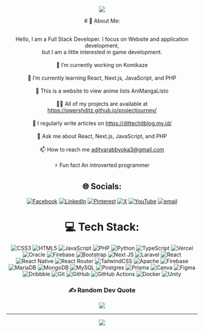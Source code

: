 <div align="center">
<p align="center">
  <img src="https://capsule-render.vercel.app/api?text=Aditya%20Kurniawan&animation=fadeIn&type=waving&color=gradient&height=100" />
</p>
# 💫 About Me:

<br>Hello, I am a Full Stack Developer. I focus on Website and application development, <br>but I am a little interested in game development.<br><br>🔭 I’m currently working on Komikaze<br><br>🌱 I’m currently learning React, Next.js, JavaScript, and PHP<br><br>👯 This is a website to view anime lists AniMangaListo<br><br>👨‍💻 All of my projects are available at https://qwershditz.github.io/projectjourney/<br><br>📝 I regularly write articles on https://dittechitblog.my.id/<br><br>💬 Ask me about React, Next.js, JavaScript, and PHP<br><br>📫 How to reach me adityarabbyoka3@gmail.com<br><br>⚡ Fun fact An introverted programmer

## 🌐 Socials:

[![Facebook](https://img.shields.io/badge/Facebook-%231877F2.svg?logo=Facebook&logoColor=white)](https://facebook.com/aditya.kurniwan.12) [![LinkedIn](https://img.shields.io/badge/LinkedIn-%230077B5.svg?logo=linkedin&logoColor=white)](https://linkedin.com/in/aditya-kurniawan-20815934a/) [![Pinterest](https://img.shields.io/badge/Pinterest-%23E60023.svg?logo=Pinterest&logoColor=white)](https://pinterest.com/adityarabbyoka3/) [![X](https://img.shields.io/badge/X-black.svg?logo=X&logoColor=white)](https://x.com/ShDitzz) [![YouTube](https://img.shields.io/badge/YouTube-%23FF0000.svg?logo=YouTube&logoColor=white)](https://youtube.com/@Shioren) [![email](https://img.shields.io/badge/Email-D14836?logo=gmail&logoColor=white)](mailto:adityarabbyoka3@gmail.com)

# 💻 Tech Stack:

![CSS3](https://img.shields.io/badge/css3-%231572B6.svg?style=for-the-badge&logo=css3&logoColor=white) ![HTML5](https://img.shields.io/badge/html5-%23E34F26.svg?style=for-the-badge&logo=html5&logoColor=white) ![JavaScript](https://img.shields.io/badge/javascript-%23323330.svg?style=for-the-badge&logo=javascript&logoColor=%23F7DF1E) ![PHP](https://img.shields.io/badge/php-%23777BB4.svg?style=for-the-badge&logo=php&logoColor=white) ![Python](https://img.shields.io/badge/python-3670A0?style=for-the-badge&logo=python&logoColor=ffdd54) ![TypeScript](https://img.shields.io/badge/typescript-%23007ACC.svg?style=for-the-badge&logo=typescript&logoColor=white) ![Vercel](https://img.shields.io/badge/vercel-%23000000.svg?style=for-the-badge&logo=vercel&logoColor=white) ![Oracle](https://img.shields.io/badge/Oracle-F80000?style=for-the-badge&logo=oracle&logoColor=white) ![Firebase](https://img.shields.io/badge/firebase-%23039BE5.svg?style=for-the-badge&logo=firebase) ![Bootstrap](https://img.shields.io/badge/bootstrap-%238511FA.svg?style=for-the-badge&logo=bootstrap&logoColor=white) ![Next JS](https://img.shields.io/badge/Next-black?style=for-the-badge&logo=next.js&logoColor=white) ![Laravel](https://img.shields.io/badge/laravel-%23FF2D20.svg?style=for-the-badge&logo=laravel&logoColor=white) ![React](https://img.shields.io/badge/react-%2320232a.svg?style=for-the-badge&logo=react&logoColor=%2361DAFB) ![React Native](https://img.shields.io/badge/react_native-%2320232a.svg?style=for-the-badge&logo=react&logoColor=%2361DAFB) ![React Router](https://img.shields.io/badge/React_Router-CA4245?style=for-the-badge&logo=react-router&logoColor=white) ![TailwindCSS](https://img.shields.io/badge/tailwindcss-%2338B2AC.svg?style=for-the-badge&logo=tailwind-css&logoColor=white) ![Apache](https://img.shields.io/badge/apache-%23D42029.svg?style=for-the-badge&logo=apache&logoColor=white) ![Firebase](https://img.shields.io/badge/firebase-a08021?style=for-the-badge&logo=firebase&logoColor=ffcd34) ![MariaDB](https://img.shields.io/badge/MariaDB-003545?style=for-the-badge&logo=mariadb&logoColor=white) ![MongoDB](https://img.shields.io/badge/MongoDB-%234ea94b.svg?style=for-the-badge&logo=mongodb&logoColor=white) ![MySQL](https://img.shields.io/badge/mysql-4479A1.svg?style=for-the-badge&logo=mysql&logoColor=white) ![Postgres](https://img.shields.io/badge/postgres-%23316192.svg?style=for-the-badge&logo=postgresql&logoColor=white) ![Prisma](https://img.shields.io/badge/Prisma-3982CE?style=for-the-badge&logo=Prisma&logoColor=white) ![Canva](https://img.shields.io/badge/Canva-%2300C4CC.svg?style=for-the-badge&logo=Canva&logoColor=white) ![Figma](https://img.shields.io/badge/figma-%23F24E1E.svg?style=for-the-badge&logo=figma&logoColor=white) ![Dribbble](https://img.shields.io/badge/Dribbble-EA4C89?style=for-the-badge&logo=dribbble&logoColor=white) ![Git](https://img.shields.io/badge/git-%23F05033.svg?style=for-the-badge&logo=git&logoColor=white) ![GitHub](https://img.shields.io/badge/github-%23121011.svg?style=for-the-badge&logo=github&logoColor=white) ![GitHub Actions](https://img.shields.io/badge/github%20actions-%232671E5.svg?style=for-the-badge&logo=githubactions&logoColor=white) ![Docker](https://img.shields.io/badge/docker-%230db7ed.svg?style=for-the-badge&logo=docker&logoColor=white) ![Unity](https://img.shields.io/badge/unity-%23000000.svg?style=for-the-badge&logo=unity&logoColor=white)

### ✍️ Random Dev Quote

![](https://quotes-github-readme.vercel.app/api?type=horizontal&theme=tokyonight)



---

[![](https://visitcount.itsvg.in/api?id=qwershditz&icon=0&color=6)](https://visitcount.itsvg.in)

<!-- Proudly created with GPRM ( https://gprm.itsvg.in ) -->
</div>
